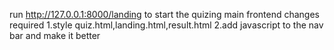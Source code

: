 




run http://127.0.0.1:8000/landing to start the quizing
main frontend changes required
1.style quiz.html,landing.html,result.html
2.add javascript to the nav bar and make it better
